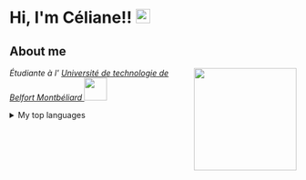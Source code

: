 
<body>
<div class="header">
  <h1>Hi, I'm Céliane!! <img src="https://media.giphy.com/media/rd8yeixaoKm9ix5f5L/giphy.gif" width="25"<</h1>
</div>
<div class="body">
  <div>
    <h2>About me</h2>
    <img align='right' src="https://media.giphy.com/media/kFHYyrqJesGESSGBCS/giphy.gif" width="180">
    <p><em>Étudiante à l' <a href="https://www.utbm.fr">Université de technologie de Belfort Montbéliard </a><img        src="https://media.giphy.com/media/3cwLpdCalQrML78gbe/giphy.gif" width="40"></em></p>       
  </div>
  <details>
    <summary>My top languages</summary>

      | Rank | Languages |
      |-----:|-----------|
      |     1| Javascript|
      |     2| Python    |
      |     3| SQL       |
  
  </details>
</div class="body">
</body>
<!--
**Toxcecety/Toxcecety** is a ✨ _special_ ✨ repository because its `README.md` (this file) appears on your GitHub profile.

Here are some ideas to get you started:

- 🔭 I’m currently working on ...
- 🌱 I’m currently learning ...
- 👯 I’m looking to collaborate on ...
- 🤔 I’m looking for help with ...
- 💬 Ask me about ...
- 📫 How to reach me: ...
- 😄 Pronouns: ...
- ⚡ Fun fact: ...
-->
